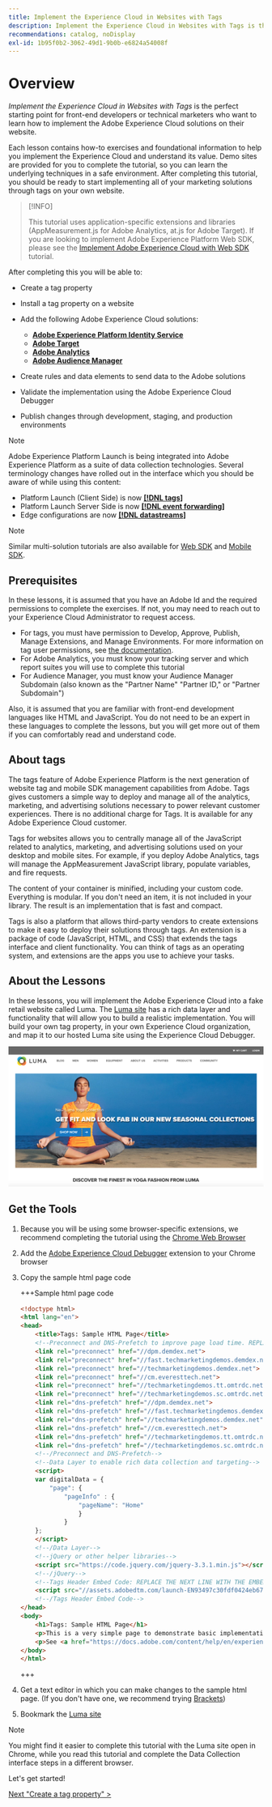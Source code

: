 ```yaml
---
title: Implement the Experience Cloud in Websites with Tags
description: Implement the Experience Cloud in Websites with Tags is the perfect starting point for front-end developers or technical marketers who want to learn how to implement the Adobe Experience Cloud solutions on their website.
recommendations: catalog, noDisplay
exl-id: 1b95f0b2-3062-49d1-9b0b-e6824a54008f
---
```

# Overview

_Implement the Experience Cloud in Websites with Tags_ is the perfect starting point for front-end developers or technical marketers who want to learn how to implement the Adobe Experience Cloud solutions on their website.

Each lesson contains how-to exercises and foundational information to help you implement the Experience Cloud and understand its value.  Demo sites are provided for you to complete the tutorial, so you can learn the underlying techniques in a safe environment. After completing this tutorial, you should be ready to start implementing all of your marketing solutions through tags on your own website.

>[!INFO]
>
>This tutorial uses application-specific extensions and libraries (AppMeasurement.js for Adobe Analytics, at.js for Adobe Target). If you are looking to implement Adobe Experience Platform Web SDK, please see the [Implement Adobe Experience Cloud with Web SDK](/help/tutorial-web-sdk/overview.md) tutorial.


After completing this you will be able to:

* Create a tag property

* Install a tag property on a website

* Add the following Adobe Experience Cloud solutions:
  * **[Adobe Experience Platform Identity Service](id-service.md)**
  * **[Adobe Target](target.md)**
  * **[Adobe Analytics](analytics.md)**
  * **[Adobe Audience Manager](audience-manager.md)**

* Create rules and data elements to send data to the Adobe solutions

* Validate the implementation using the Adobe Experience Cloud Debugger

* Publish changes through development, staging, and production environments

>[!NOTE]
>
>Adobe Experience Platform Launch is being integrated into Adobe Experience Platform as a suite of data collection technologies. Several terminology changes have rolled out in the interface which you should be aware of while using this content:
>
> * Platform Launch (Client Side) is now **[[!DNL tags]](https://experienceleague.adobe.com/docs/experience-platform/tags/home.html)** 
> * Platform Launch Server Side is now **[[!DNL event forwarding]](https://experienceleague.adobe.com/docs/experience-platform/tags/event-forwarding/overview.html)** 
> * Edge configurations  are now **[[!DNL datastreams]](https://experienceleague.adobe.com/docs/experience-platform/edge/fundamentals/datastreams.html)**

>[!NOTE]
>
>Similar multi-solution tutorials are also available for [Web SDK](../tutorial-web-sdk/overview.md) and [Mobile SDK](../tutorial-mobile-sdk/overview.md).

## Prerequisites

In these lessons, it is assumed that you have an Adobe Id and the required permissions to complete the exercises. If not, you may need to reach out to your Experience Cloud Administrator to request access.

* For tags, you must have permission to Develop, Approve, Publish, Manage Extensions, and Manage Environments. For more information on tag user permissions, see [the documentation](https://experienceleague.adobe.com/docs/experience-platform/tags/admin/user-permissions.html).
* For Adobe Analytics, you must know your tracking server and which report suites you will use to complete this tutorial
* For Audience Manager, you must know your Audience Manager Subdomain (also known as the "Partner Name" "Partner ID," or "Partner Subdomain")

Also, it is assumed that you are familiar with front-end development languages like HTML and JavaScript. You do not need to be an expert in these languages to complete the lessons, but you will get more out of them if you can comfortably read and understand code.

## About tags

The tags feature of Adobe Experience Platform is the next generation of website tag and mobile SDK management capabilities from Adobe. Tags gives customers a simple way to deploy and manage all of the analytics, marketing, and advertising solutions necessary to power relevant customer experiences. There is no additional charge for Tags. It is available for any Adobe Experience Cloud customer.

Tags for websites allows you to centrally manage all of the JavaScript related to analytics, marketing, and advertising solutions used on your desktop and mobile sites. For example, if you deploy Adobe Analytics, tags will manage the AppMeasurement JavaScript library, populate variables, and fire requests.

The content of your container is minified, including your custom code. Everything is modular. If you don't need an item, it is not included in your library. The result is an implementation that is fast and compact.

Tags is also a platform that allows third-party vendors to create extensions to make it easy to deploy their solutions through tags. An extension is a package of code (JavaScript, HTML, and CSS) that extends the tags interface and client functionality. You can think of tags as an operating system, and extensions are the apps you use to achieve your tasks.

## About the Lessons

In these lessons, you will implement the Adobe Experience Cloud into a fake retail website called Luma. The [Luma site](https://luma.enablementadobe.com/content/luma/us/en.html) has a rich data layer and functionality that will allow you to build a realistic implementation. You will build your own tag property, in your own Experience Cloud organization, and map it to our hosted Luma site using the Experience Cloud Debugger.

[![Luma website](images/overview-luma.png)](https://luma.enablementadobe.com/content/luma/us/en.html)

## Get the Tools

1. Because you will be using some browser-specific extensions, we recommend completing the tutorial using the [Chrome Web Browser](https://www.google.com/chrome/)
1. Add the [Adobe Experience Cloud Debugger](https://chrome.google.com/webstore/detail/adobe-experience-cloud-de/ocdmogmohccmeicdhlhhgepeaijenapj) extension to your Chrome browser
1. Copy the sample html page code

    +++Sample html page code
    
    ```html
    <!doctype html>
    <html lang="en">
    <head>
        <title>Tags: Sample HTML Page</title>
        <!--Preconnect and DNS-Prefetch to improve page load time. REPLACE "techmarketingdemos" WITH YOUR OWN AAM PARTNER ID, TARGET CLIENT CODE, AND ANALYTICS TRACKING SERVER-->
        <link rel="preconnect" href="//dpm.demdex.net">
        <link rel="preconnect" href="//fast.techmarketingdemos.demdex.net">
        <link rel="preconnect" href="//techmarketingdemos.demdex.net">
        <link rel="preconnect" href="//cm.everesttech.net">
        <link rel="preconnect" href="//techmarketingdemos.tt.omtrdc.net">
        <link rel="preconnect" href="//techmarketingdemos.sc.omtrdc.net">
        <link rel="dns-prefetch" href="//dpm.demdex.net">
        <link rel="dns-prefetch" href="//fast.techmarketingdemos.demdex.net">
        <link rel="dns-prefetch" href="//techmarketingdemos.demdex.net">
        <link rel="dns-prefetch" href="//cm.everesttech.net">
        <link rel="dns-prefetch" href="//techmarketingdemos.tt.omtrdc.net">
        <link rel="dns-prefetch" href="//techmarketingdemos.sc.omtrdc.net">
        <!--/Preconnect and DNS-Prefetch-->
        <!--Data Layer to enable rich data collection and targeting-->
        <script>
        var digitalData = {
            "page": {
                "pageInfo" : {
                    "pageName": "Home"
                    }
                }
        };
        </script>
        <!--/Data Layer-->
        <!--jQuery or other helper libraries-->
        <script src="https://code.jquery.com/jquery-3.3.1.min.js"></script>
        <!--/jQuery-->
        <!--Tags Header Embed Code: REPLACE THE NEXT LINE WITH THE EMBED CODE FROM YOUR OWN DEVELOPMENT ENVIRONMENT-->
        <script src="//assets.adobedtm.com/launch-EN93497c30fdf0424eb678d5f4ffac66dc.min.js" async></script>
        <!--/Tags Header Embed Code-->
    </head>
    <body>
        <h1>Tags: Sample HTML Page</h1>
        <p>This is a very simple page to demonstrate basic implementation concepts of Tags</p>
        <p>See <a href="https://docs.adobe.com/content/help/en/experience-cloud/implementing-in-websites-with-launch/index.html">Implementing the Experience Cloud in Websites with Tags</a> for the complete tutorial</p>
    </body>
    </html>

    ```

    +++

1. Get a text editor in which you can make changes to the sample html page. (If you don't have one, we recommend trying [Brackets](https://brackets.io/))
1. Bookmark the [Luma site](https://luma.enablementadobe.com/content/luma/us/en.html)

>[!NOTE]
>
>You might find it easier to complete this tutorial with the Luma site open in Chrome, while you read this tutorial and complete the Data Collection interface steps in a different browser.

Let's get started!

[Next "Create a tag property" >](create-a-property.md)
